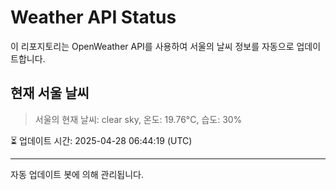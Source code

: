 
# Weather API Status

이 리포지토리는 OpenWeather API를 사용하여 서울의 날씨 정보를 자동으로 업데이트합니다.

## 현재 서울 날씨
> 서울의 현재 날씨: clear sky, 온도: 19.76°C, 습도: 30%

⏳ 업데이트 시간: 2025-04-28 06:44:19 (UTC)

---
자동 업데이트 봇에 의해 관리됩니다.
